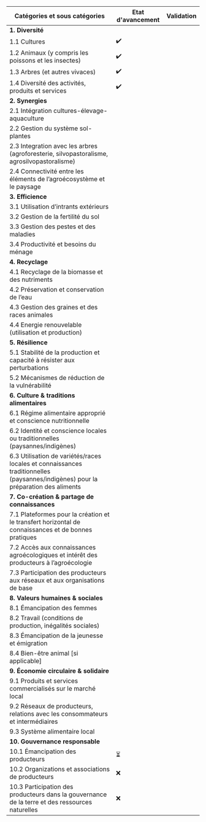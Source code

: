 | Catégories et sous catégories                                |     Etat d'avancement             |        Validation                |
|-------------------------------------------------------------|------------------------|------------------------|
| **1. Diversité**                                           |                        |                        |
|    1.1 Cultures                                            | ✔️              |                        |
|    1.2 Animaux (y compris les poissons et les insectes)    | ✔️          |                        |
|    1.3 Arbres (et autres vivaces)                          | ✔️       |                        |
|    1.4 Diversité des activités, produits et services       | ✔️                       |                        |
| **2. Synergies**                                           |                        |                        |
|    2.1 Intégration cultures-élevage-aquaculture            |                        |                        |
|    2.2 Gestion du système sol-plantes                      |                        |                        |
|    2.3 Integration avec les arbres (agroforesterie, silvopastoralisme, agrosilvopastoralisme) |                        |                        |
|    2.4 Connectivité entre les éléments de l’agroécosystème et le paysage |                        |                        |
| **3. Efficience**                                          |                        |                        |
|    3.1 Utilisation d’intrants extérieurs                   |                        |                        |
|    3.2 Gestion de la fertilité du sol                      |                        |                        |
|    3.3 Gestion des pestes et des maladies                  |                        |                        |
|    3.4 Productivité et besoins du ménage                   |                        |                        |
| **4. Recyclage**                                            |                        |                        |
|    4.1 Recyclage de la biomasse et des nutriments          |                        |                        |
|    4.2 Préservation et conservation de l’eau                |                        |                        |
|    4.3 Gestion des graines et des races animales           |                        |                        |
|    4.4 Energie renouvelable (utilisation et production)    |                        |                        |
| **5. Résilience**                                           |                        |                        |
|    5.1 Stabilité de la production et capacité à résister aux perturbations |                        |                        |
|    5.2 Mécanismes de réduction de la vulnérabilité         |                        |                        |
| **6. Culture & traditions alimentaires**                    |                        |                        |
|    6.1 Régime alimentaire approprié et conscience nutritionnelle |                        |                        |
|    6.2 Identité et conscience locales ou traditionnelles (paysannes/indigènes) |                        |                        |
|    6.3 Utilisation de variétés/races locales et connaissances traditionnelles (paysannes/indigènes) pour la préparation des aliments |                        |                        |
| **7. Co-création & partage de connaissances**               |                        |                        |
|    7.1 Plateformes pour la création et le transfert horizontal de connaissances et de bonnes pratiques |                        |                        |
|    7.2 Accès aux connaissances agroécologiques et intérêt des producteurs à l’agroécologie |                        |                        |
|    7.3 Participation des producteurs aux réseaux et aux organisations de base |                        |                        |
| **8. Valeurs humaines & sociales**                         |                        |                        |
|    8.1 Émancipation des femmes                             |                        |                        |
|    8.2 Travail (conditions de production, inégalités sociales) |                        |                        |
|    8.3 Émancipation de la jeunesse et émigration            |                        |                        |
|    8.4 Bien-être animal [si applicable]                    |                        |                        |
| **9. Économie circulaire & solidaire**                     |                        |                        |
|    9.1 Produits et services commercialisés sur le marché local |                        |                        |
|    9.2 Réseaux de producteurs, relations avec les consommateurs et intermédiaires |                        |                        |
|    9.3 Système alimentaire local                           |                        |                        |
| **10. Gouvernance responsable**                             |                        |                        |
|    10.1 Émancipation des producteurs                        |          ⏳               |                        |
|    10.2 Organizations et associations de producteurs       |          ❌              |                        |
|    10.3 Participation des producteurs dans la gouvernance de la terre et des ressources naturelles |           ❌             |                        |

